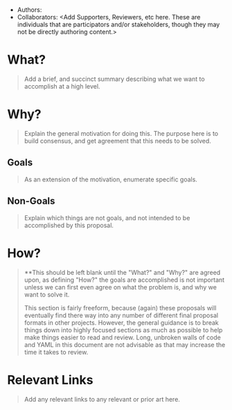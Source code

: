 # <Proposal Name>

* Authors: <Add Authors Here>
* Collaborators: <Add Supporters, Reviewers, etc here. These are individuals
  that are participators and/or stakeholders, though they may not be directly
  authoring content.>

# What?

> Add a brief, and succinct summary describing what we want to accomplish at a
> high level.

# Why?

> Explain the general motivation for doing this. The purpose here is to build
> consensus, and get agreement that this needs to be solved.

## Goals

> As an extension of the motivation, enumerate specific goals.

## Non-Goals

> Explain which things are not goals, and not intended to be accomplished by
> this proposal.

# How?

> **This should be left blank until the "What?" and "Why?" are agreed upon,
> as defining "How?" the goals are accomplished is not important unless we can
> first even agree on what the problem is, and why we want to solve it.
>
> This section is fairly freeform, because (again) these proposals will
> eventually find there way into any number of different final proposal formats
> in other projects. However, the general guidance is to break things down into
> highly focused sections as much as possible to help make things easier to
> read and review. Long, unbroken walls of code and YAML in this document are
> not advisable as that may increase the time it takes to review.

# Relevant Links

> Add any relevant links to any relevant or prior art here.
